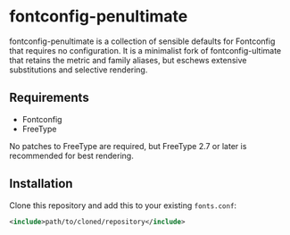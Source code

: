 # fontconfig-penultimate

fontconfig-penultimate is a collection of sensible defaults for Fontconfig that requires no configuration.
It is a minimalist fork of fontconfig-ultimate that retains the metric and family aliases, but eschews extensive substitutions and selective rendering.

## Requirements

- Fontconfig
- FreeType

No patches to FreeType are required, but FreeType 2.7 or later is recommended for best rendering.

## Installation

Clone this repository and add this to your existing `fonts.conf`:
```.xml
<include>path/to/cloned/repository</include>
```

